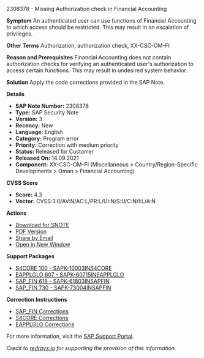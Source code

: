 2308378 - Missing Authorization check in Financial Accounting

**Symptom**
An authenticated user can use functions of Financial Accounting to which access should be restricted. This may result in an escalation of privileges.

**Other Terms**
Authorization, authorization check, XX-CSC-OM-FI

**Reason and Prerequisites**
Financial Accounting does not contain authorization checks for verifying an authenticated user's authorization to access certain functions. This may result in undesired system behavior.

**Solution**
Apply the code corrections provided in the SAP Note.

**Details**
- **SAP Note Number:** 2308378
- **Type:** SAP Security Note
- **Version:** 3
- **Recency:** New
- **Language:** English
- **Category:** Program error
- **Priority:** Correction with medium priority
- **Status:** Released for Customer
- **Released On:** 14.09.2021
- **Component:** XX-CSC-OM-FI (Miscellaneous > Country/Region-Specific Developments > Oman > Financial Accounting)

**CVSS Score**
- **Score:** 4.3
- **Vector:** CVSS:3.0/AV:N/AC:L/PR:L/UI:N/S:U/C:N/I:L/A:N

**Actions**
- [Download for SNOTE](https://notesdownloads.sap.com/note/0040000001321102021)
- [PDF Version](https://userapps.support.sap.com/sap/support/sfm/notes/print/0002308378?language=en-US&token=6650DEF771D56F6C8E54D2750C3E80F8)
- [Share by Email](https://me.sap.com/notes/0002308378/share)
- [Open in New Window](https://me.sap.com/notes/0002308378)

**Support Packages**
- [S4CORE 100 - SAPK-10003INS4CORE](https://me.sap.com/supportpackage/SAPK-10003INS4CORE)
- [EAPPLGLO 607 - SAPK-60715INEAPPLGLO](https://me.sap.com/supportpackage/SAPK-60715INEAPPLGLO)
- [SAP_FIN 618 - SAPK-61803INSAPFIN](https://me.sap.com/supportpackage/SAPK-61803INSAPFIN)
- [SAP_FIN 730 - SAPK-73004INSAPFIN](https://me.sap.com/supportpackage/SAPK-73004INSAPFIN)

**Correction Instructions**
- [SAP_FIN Corrections](https://me.sap.com/corrins/0002308378/15841)
- [S4CORE Corrections](https://me.sap.com/corrins/0002308378/19773)
- [EAPPLGLO Corrections](https://me.sap.com/corrins/0002308378/13532)

For more information, visit the [SAP Support Portal](https://me.sap.com/).

*Credit to [redrays.io](https://redrays.io) for supporting the provision of this information.*